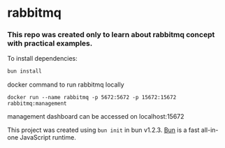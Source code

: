 # rabbitmq

### This repo was created only to learn about rabbitmq concept with practical examples.

To install dependencies:

```bash
bun install
```
docker command to run rabbitmq locally

```docker
docker run --name rabbitmq -p 5672:5672 -p 15672:15672 rabbitmq:management
```

management dashboard can be accessed on localhost:15672

This project was created using `bun init` in bun v1.2.3. [Bun](https://bun.sh) is a fast all-in-one JavaScript runtime.
